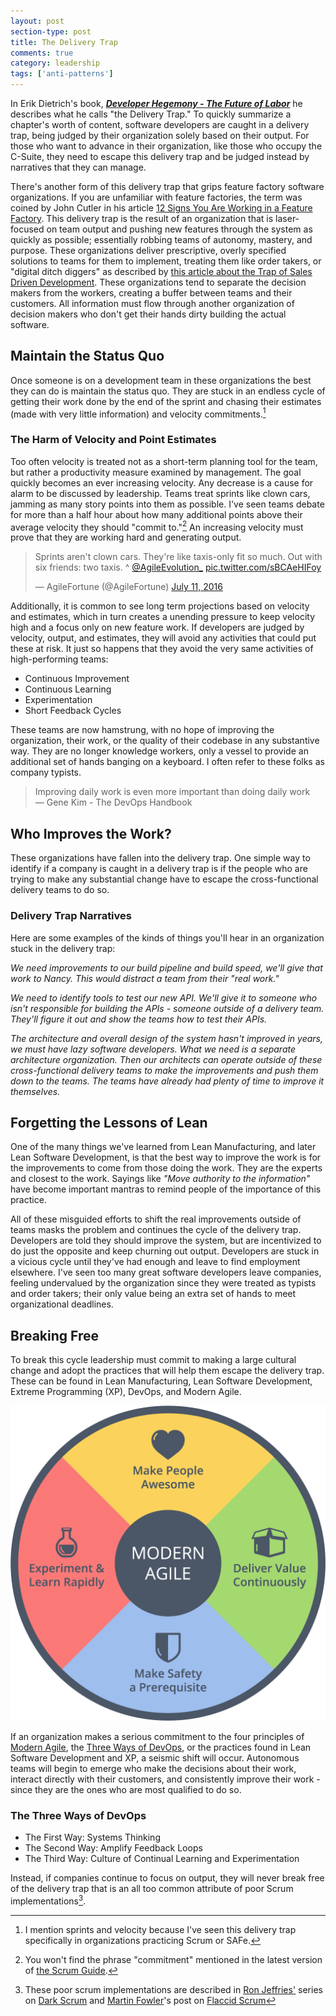 ```yaml
---
layout: post
section-type: post
title: The Delivery Trap 
comments: true
category: leadership
tags: ['anti-patterns']
---
```


In Erik Dietrich's book, _**[Developer Hegemony - The Future of Labor](https://www.amazon.com/Developer-Hegemony-Erik-Dietrich/dp/0692866809)**_ he describes what he calls "the Delivery Trap." To quickly summarize a chapter's worth of content, software developers are caught in a delivery trap, being judged by their organization solely based on their output. For those who want to advance in their organization, like those who occupy the C-Suite, they need to escape this delivery trap and be judged instead by narratives that they can manage.

There's another form of this delivery trap that grips feature factory software organizations. If you are unfamiliar with feature factories, the term was coined by John Cutler in his article [12 Signs You Are Working in a Feature Factory](https://hackernoon.com/12-signs-youre-working-in-a-feature-factory-44a5b938d6a2?gi=b76e5477fd11).
This delivery trap is the result of an organization that is laser-focused on team output and pushing new features through the system as quickly as possible; essentially robbing teams of autonomy, mastery, and purpose. These organizations deliver prescriptive, overly specified solutions to teams for them to implement, treating them like order takers, or "digital ditch diggers" as described by [this article about the Trap of Sales Driven Development](https://hackernoon.com/the-trap-of-sales-driven-development-89e16c5e292f). These organizations tend to separate the decision makers from the workers, creating a buffer between teams and their customers. All information must flow through another organization of decision makers who don't get their hands dirty building the actual software.

## Maintain the Status Quo
Once someone is on a development team in these organizations the best they can do is maintain the status quo. They are stuck in an endless cycle of getting their work done by the end of the sprint and chasing their estimates (made with very little information) and velocity commitments.[^1]

### The Harm of Velocity and Point Estimates

Too often velocity is treated not as a short-term planning tool for the team, but rather a productivity measure examined by management. The goal quickly becomes an ever increasing velocity. Any decrease is a cause for alarm to be discussed by leadership. Teams treat sprints like clown cars, jamming as many story points into them as possible. I've seen teams debate for more than a half hour about how many additional points above their average velocity they should "commit to."[^2] An increasing velocity must prove that they are working hard and generating output.

<blockquote class="twitter-tweet"><p lang="en" dir="ltr">Sprints aren&#39;t clown cars. They&#39;re like taxis-only fit so much. Out with six friends: two taxis. ^ <a href="https://twitter.com/AgileEvolution_?ref_src=twsrc%5Etfw">@AgileEvolution_</a> <a href="https://t.co/sBCAeHIFoy">pic.twitter.com/sBCAeHIFoy</a></p>&mdash; AgileFortune (@AgileFortune) <a href="https://twitter.com/AgileFortune/status/752552139935903746?ref_src=twsrc%5Etfw">July 11, 2016</a></blockquote> <script async src="https://platform.twitter.com/widgets.js" charset="utf-8"></script>

Additionally, it is common to see long term projections based on velocity and estimates, which in turn creates a unending pressure to keep velocity high and a focus only on new feature work. If developers are judged by velocity, output, and estimates, they will avoid any activities that could put these at risk. It just so happens that they avoid the very same activities of high-performing teams: 
* Continuous Improvement
* Continuous Learning
* Experimentation
* Short Feedback Cycles 

These teams are now hamstrung, with no hope of improving the organization, their work, or the quality of their codebase in any substantive way. They are no longer knowledge workers, only a vessel to provide an additional set of hands banging on a keyboard. I often refer to these folks as company typists. 

> Improving daily work is even more important than doing daily work  
> &mdash; Gene Kim - The DevOps Handbook


## Who Improves the Work?

These organizations have fallen into the delivery trap. One simple way to identify if a company is caught in a delivery trap is if the people who are trying to make any substantial change have to escape the cross-functional delivery teams to do so.

### Delivery Trap Narratives

Here are some examples of the kinds of things you'll hear in an organization stuck in the delivery trap:

_We need improvements to our build pipeline and build speed, we'll give that work to Nancy. This would distract a team from their "real work."_   

_We need to identify tools to test our new API. We'll give it to someone who isn't responsible for building the APIs - someone outside of a delivery team. They'll figure it out and show the teams how to test their APIs._

_The architecture and overall design of the system hasn't improved in years, we must have lazy software developers. What we need is a separate architecture organization. Then our architects can operate outside of these cross-functional delivery teams to make the improvements and push them down to the teams. The teams have already had plenty of time to improve it themselves._

## Forgetting the Lessons of Lean

One of the many things we've learned from Lean Manufacturing, and later Lean Software Development, is that the best way to improve the work is for the improvements to come from those doing the work. They are the experts and closest to the work. Sayings like _"Move authority to the information"_ have become important mantras to remind people of the importance of this practice.

All of these misguided efforts to shift the real improvements outside of teams masks the problem and continues the cycle of the delivery trap. Developers are told they should improve the system, but are incentivized to do just the opposite and keep churning out output. Developers are stuck in a vicious cycle until they've had enough and leave to find employment elsewhere. I've seen too many great software developers leave companies, feeling undervalued by the organization since they were treated as typists and order takers; their only value being an extra set of hands to meet organizational deadlines. 

## Breaking Free

To break this cycle leadership must commit to making a large cultural change and adopt the practices that will help them escape the delivery trap. These can be found in Lean Manufacturing, Lean Software Development, Extreme Programming (XP), DevOps, and Modern Agile.

<img src="/img/modern-agile-wheel.png" alt="Modern Agile Values Wheel" class="modern-agile" />

If an organization makes a serious commitment to the four principles of [Modern Agile](http://modernagile.org/), the [Three Ways of DevOps](https://itrevolution.com/the-three-ways-principles-underpinning-devops/), or the practices found in Lean Software Development and XP, a seismic shift will occur. Autonomous teams will begin to emerge who make the decisions about their work, interact directly with their customers, and consistently improve their work - since they are the ones who are most qualified to do so. 

<div class="well">
    <h3>The Three Ways of DevOps</h3>
    <ul>
        <li>The First Way: Systems Thinking</li>
        <li>The Second Way: Amplify Feedback Loops</li>
        <li>The Third Way: Culture of Continual Learning and Experimentation</li>
    </ul>
</div>

Instead, if companies continue to focus on output, they will never break free of the delivery trap that is an all too common attribute of poor Scrum implementations[^3].

[^1]: I mention sprints and velocity because I've seen this delivery trap specifically in organizations practicing Scrum or SAFe.
[^2]: You won't find the phrase "commitment" mentioned in the latest version of [the Scrum Guide](https://www.scrum.org/resources/scrum-guide).
[^3]: These poor scrum implementations are described in [Ron Jeffries'](https://www.ronjeffries.com/) series on [Dark Scrum](https://www.ronjeffries.com/categories/dark-scrum/) and [Martin Fowler](https://martinfowler.com/)'s post on [Flaccid Scrum](https://martinfowler.com/bliki/FlaccidScrum.html) 
